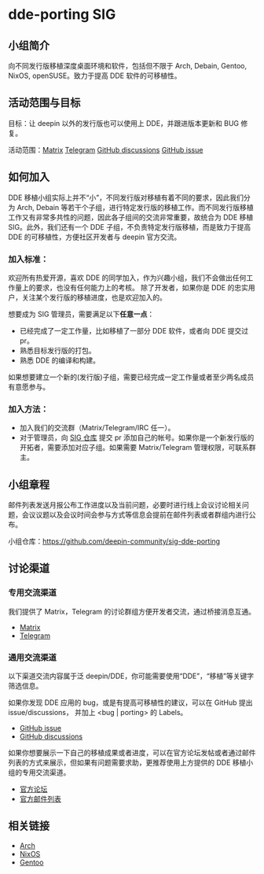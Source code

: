 # dde-porting SIG

## 小组简介

向不同发行版移植深度桌面环境和软件，包括但不限于 Arch, Debain, Gentoo, NixOS, openSUSE。致力于提高 DDE 软件的可移植性。

## 活动范围与目标

目标：让 deepin 以外的发行版也可以使用上 DDE，并跟进版本更新和 BUG 修复。

活动范围：[Matrix](https://matrix.to/#/#dde-port:matrix.org) [Telegram](https://t.me/ddeport) [GitHub discussions](https://github.com/linuxdeepin/developer-center/discussions?discussions_q=label%3A%22bug+%7C+porting%22) [GitHub issue](https://github.com/linuxdeepin/developer-center/issues?q=is%3Aissue+is%3Aopen+label%3A%22bug+%7C+porting%22)

## 如何加入

DDE 移植小组实际上并不“小”，不同发行版对移植有着不同的要求，因此我们分为 Arch, Debain 等若干个子组，进行特定发行版的移植工作。而不同发行版移植工作又有非常多共性的问题，因此各子组间的交流非常重要，故统合为 DDE 移植 SIG。此外，我们还有一个 DDE 子组，不负责特定发行版移植，而是致力于提高 DDE 的可移植性，方便社区开发者与 deepin 官方交流。

### 加入标准：

欢迎所有热爱开源，喜欢 DDE 的同学加入，作为兴趣小组，我们不会做出任何工作量上的要求，也没有任何能力上的考核。
除了开发者，如果你是 DDE 的忠实用户，关注某个发行版的移植进度，也是欢迎加入的。

想要成为 SIG 管理员，需要满足以下**任意一点**：

- 已经完成了一定工作量，比如移植了一部分 DDE 软件，或者向 DDE 提交过 pr。
- 熟悉目标发行版的打包。
- 熟悉 DDE 的编译和构建。

如果想要建立一个新的(发行版)子组，需要已经完成一定工作量或者至少两名成员有意愿参与。

### 加入方法：

- 加入我们的交流群（Matrix/Telegram/IRC 任一）。
- 对于管理员，向 [SIG 仓库](https://github.com/deepin-community/SIG/tree/master/sig/dde-porting) 提交 pr 添加自己的帐号。如果你是一个新发行版的开拓者，需要添加对应子组。如果需要 Matrix/Telegram 管理权限，可联系群主。

## 小组章程

邮件列表发送月报公布工作进度以及当前问题，必要时进行线上会议讨论相关问题，会议议题以及会议时间会参与方式等信息会提前在邮件列表或者群组内进行公布。

小组仓库：https://github.com/deepin-community/sig-dde-porting

## 讨论渠道

### 专用交流渠道
我们提供了 Matrix，Telegram 的讨论群组方便开发者交流，通过桥接消息互通。

- [Matrix](https://matrix.to/#/#dde-port:matrix.org)
- [Telegram](https://t.me/ddeport)

### 通用交流渠道
以下渠道交流内容属于泛 deepin/DDE，你可能需要使用“DDE”，“移植”等关键字筛选信息。

如果你发现 DDE 应用的 bug，或是有提高可移植性的建议，可以在 GitHub 提出 issue/discussions， 并加上 <bug | porting> 的 Labels。
- [GitHub issue](https://github.com/linuxdeepin/developer-center/issues)
- [GitHub discussions](https://github.com/linuxdeepin/developer-center/discussions)

如果你想要展示一下自己的移植成果或者进度，可以在官方论坛发帖或者通过邮件列表的方式来展示，但如果有问题需要求助，更推荐使用上方提供的 DDE 移植小组的专用交流渠道。
- [官方论坛](https://bbs.deepin.org)
- [官方邮件列表](https://www.freelists.org/archive/deepin-devel)

## 相关链接

- [Arch](https://archlinux.org/packages/?sort=&q=deepin&maintainer=&flagged=)
- [NixOS](https://github.com/linuxdeepin/dde-nixos)
- [Gentoo](https://github.com/deepin-community/deepin-overlay)